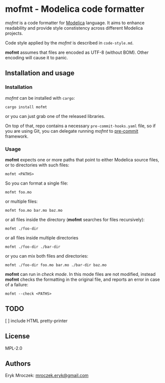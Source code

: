# mofmt - Modelica code formatter

*mofmt* is a code formatter for [Modelica](https://modelica.org/)
language. It aims to enhance readability and provide style constistency
across different Modelica projects.

Code style applied by the *mofmt* is described in `code-style.md`.

**mofmt** assumes that files are encoded as UTF-8 (without BOM). Other encoding
will cause it to panic.

## Installation and usage

### Installation

*mofmt* can be installed with `cargo`:

```shell
cargo install mofmt
```

or you can just grab one of the released libraries.

On top of that, repo contains a necessary `pre-commit-hooks.yaml` file,
so if you are using Git, you can delegate running *mofmt* to
[pre-commit](https://pre-commit.com/) framework.

### Usage

**mofmt** expects one or more paths that point to either Modelica source files,
or to directories with such files:

```shell
mofmt <PATHS>
```

So you can format a single file:

```shell
mofmt foo.mo
```

or multiple files:

```shell
mofmt foo.mo bar.mo baz.mo
```

or all files inside the directory (**mofmt** searches for files recursively):

```shell
mofmt ./foo-dir
```

or all files inside multiple directories

```shell
mofmt ./foo-dir ./bar-dir
```

or you can mix both files and directories:

```shell
mofmt ./foo-dir foo.mo bar.mo ./bar-dir baz.mo
```

**mofmt** can run in *check mode*. In this mode files are not modified, instead
**mofmt** checks the formatting in the original file, and reports an error in
case of a failure:

```shell
mofmt --check <PATHS>
```

## TODO

[ ] include HTML pretty-printer

## License

MPL-2.0

## Authors

Eryk Mroczek: <mroczek.eryk@gmail.com>
